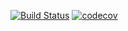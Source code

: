 [![Build Status](https://travis-ci.org/petrabarus/js-test-with-java-file-structure.svg?branch=master)](https://travis-ci.org/petrabarus/js-test-with-java-file-structure) [![codecov](https://codecov.io/gh/petrabarus/js-test-with-java-file-structure/branch/master/graph/badge.svg)](https://codecov.io/gh/petrabarus/js-test-with-java-file-structure)

